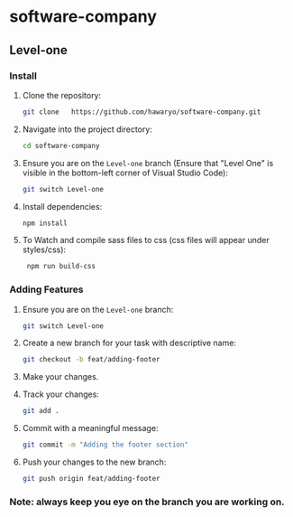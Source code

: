 # software-company

## Level-one

### Install

1. Clone the repository:
   ```bash
   git clone   https://github.com/hawaryo/software-company.git
   ```
2. Navigate into the project directory:

   ```bash
   cd software-company
   ```

3. Ensure you are on the `Level-one` branch (Ensure that "Level One" is visible in the bottom-left corner of Visual Studio Code):

   ```bash
   git switch Level-one
   ```

4. Install dependencies:

   ```bash
   npm install
   ```

5. To Watch and compile sass files to css (css files will appear under styles/css):
   ```bash
    npm run build-css
   ```

### Adding Features

1. Ensure you are on the `Level-one` branch:
   ```bash
   git switch Level-one
   ```
2. Create a new branch for your task with descriptive name:
   ```bash
   git checkout -b feat/adding-footer
   ```
3. Make your changes.

4. Track your changes:
   ```bash
   git add .
   ```
5. Commit with a meaningful message:
   ```bash
   git commit -m "Adding the footer section"
   ```
6. Push your changes to the new branch:
   ```bash
   git push origin feat/adding-footer
   ```

### Note: always keep you eye on the branch you are working on.
